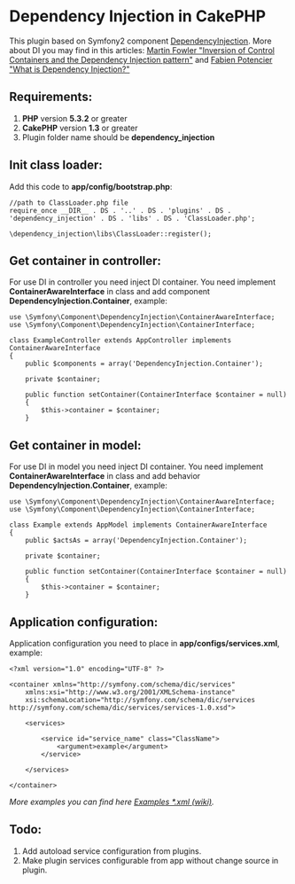 Dependency Injection in CakePHP
===============================
This plugin based on Symfony2 component [DependencyInjection](https://github.com/symfony/DependencyInjection).
More about DI you may find in this articles: [Martin Fowler "Inversion of Control Containers and the Dependency Injection pattern"](http://martinfowler.com/articles/injection.html) and [Fabien Potencier "What is Dependency Injection?"](http://fabien.potencier.org/article/11/what-is-dependency-injection)


Requirements:
-------------
1. **PHP** version **5.3.2** or greater
2. **CakePHP** version **1.3** or greater
3. Plugin folder name should be **dependency_injection**


Init class loader:
------------------
Add this code to **app/config/bootstrap.php**:

    //path to ClassLoader.php file
    require_once __DIR__ . DS . '..' . DS . 'plugins' . DS . 'dependency_injection' . DS . 'libs' . DS . 'ClassLoader.php';
    
    \dependency_injection\libs\ClassLoader::register();


Get container in controller:
----------------------------
For use DI in controller you need inject DI container. You need implement **ContainerAwareInterface** in class and add component **DependencyInjection.Container**, example:

    use \Symfony\Component\DependencyInjection\ContainerAwareInterface;
    use \Symfony\Component\DependencyInjection\ContainerInterface;

    class ExampleController extends AppController implements ContainerAwareInterface
    {
        public $components = array('DependencyInjection.Container');

        private $container;

        public function setContainer(ContainerInterface $container = null)
        {
            $this->container = $container;
        }


Get container in model:
-----------------------
For use DI in model you need inject DI container. You need implement **ContainerAwareInterface** in class and add behavior **DependencyInjection.Container**, example:

    use \Symfony\Component\DependencyInjection\ContainerAwareInterface;
    use \Symfony\Component\DependencyInjection\ContainerInterface;

    class Example extends AppModel implements ContainerAwareInterface
    {
        public $actsAs = array('DependencyInjection.Container');

        private $container;

        public function setContainer(ContainerInterface $container = null)
        {
            $this->container = $container;
        }


Application configuration:
-------------------------
Application configuration you need to place in **app/configs/services.xml**, example:

    <?xml version="1.0" encoding="UTF-8" ?>

    <container xmlns="http://symfony.com/schema/dic/services"
        xmlns:xsi="http://www.w3.org/2001/XMLSchema-instance"
        xsi:schemaLocation="http://symfony.com/schema/dic/services http://symfony.com/schema/dic/services/services-1.0.xsd">

        <services>

            <service id="service_name" class="ClassName">
                <argument>example</argument>
            </service>

        </services>

    </container>
*More examples you can find here [Examples \*.xml (wiki)](https://github.com/mind-blowing/cakephp-dependency-injection/wiki/Examples-*.xml).*

Todo:
-----
1. Add autoload service configuration from plugins.
2. Make plugin services configurable from app without change source in plugin.